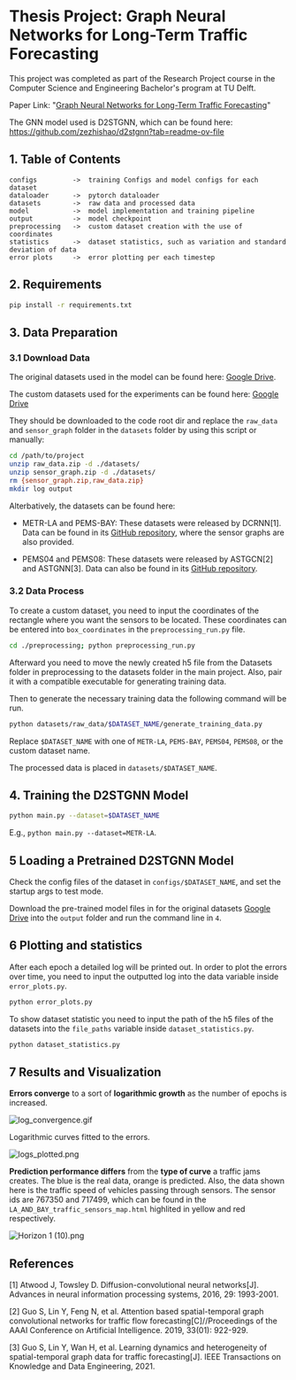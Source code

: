 # Thesis Project: Graph Neural Networks for Long-Term Traffic Forecasting


This project was completed as part of the Research Project course in the Computer Science and Engineering Bachelor's program at TU Delft.

Paper Link: "[Graph Neural Networks for Long-Term Traffic Forecasting](https://repository.tudelft.nl/record/uuid:4512a2ff-f0a1-4aac-89f6-c46e1944e7e8)"

The GNN model used is D2STGNN, which can be found here: https://github.com/zezhishao/d2stgnn?tab=readme-ov-file

## 1. Table of Contents

```text
configs         ->  training Configs and model configs for each dataset
dataloader      ->  pytorch dataloader
datasets        ->  raw data and processed data
model           ->  model implementation and training pipeline
output          ->  model checkpoint
preprocessing   ->  custom dataset creation with the use of coordinates
statistics      ->  dataset statistics, such as variation and standard deviation of data
error plots     ->  error plotting per each timestep
```

## 2. Requirements

```bash
pip install -r requirements.txt
```

## 3. Data Preparation

### 3.1 Download Data

The original datasets used in the model can be found here: [Google Drive](https://drive.google.com/drive/folders/1H3nl0eRCVl5jszHPesIPoPu1ODhFMSub?usp=sharing).

The custom datasets used for the experiments can be found here: [Google Drive](https://drive.google.com/drive/folders/1oFc0otdV3REoJiUJPHhCLx6kLtnq1vQ3?usp=sharing)

They should be downloaded to the code root dir and replace the `raw_data` and `sensor_graph` folder in the `datasets` folder by using this script or manually:

```bash
cd /path/to/project
unzip raw_data.zip -d ./datasets/
unzip sensor_graph.zip -d ./datasets/
rm {sensor_graph.zip,raw_data.zip}
mkdir log output
```

Alterbatively, the datasets can be found here:

- METR-LA and PEMS-BAY: These datasets were released by DCRNN[1]. Data can be found in its [GitHub repository](https://github.com/chnsh/DCRNN_PyTorch), where the sensor graphs are also provided.

- PEMS04 and PEMS08: These datasets were released by ASTGCN[2] and ASTGNN[3]. Data can also be found in its [GitHub repository](https://github.com/guoshnBJTU/ASTGNN/tree/main/data).

### 3.2 Data Process


To create a custom dataset, you need to input the coordinates of the rectangle where you want the sensors to be located.
These coordinates can be entered into `box_coordinates` in the `preprocessing_run.py` file.

```bash
cd ./preprocessing; python preprocessing_run.py
```
Afterward you need to move the newly created h5 file from the Datasets folder in preprocessing to the datasets folder in the main project. 
Also, pair it with a compatible executable for generating training data.


Then to generate the necessary training data the following command will be run.

```bash
python datasets/raw_data/$DATASET_NAME/generate_training_data.py
```

Replace `$DATASET_NAME` with one of `METR-LA`, `PEMS-BAY`, `PEMS04`, `PEMS08`, or the custom dataset name.

The processed data is placed in `datasets/$DATASET_NAME`.

## 4. Training the D2STGNN Model

```bash
python main.py --dataset=$DATASET_NAME
```

E.g., `python main.py --dataset=METR-LA`.

## 5 Loading a Pretrained D2STGNN Model

Check the config files of the dataset in `configs/$DATASET_NAME`, and set the startup args to test mode.

Download the pre-trained model files in for the original datasets [Google Drive](https://drive.google.com/drive/folders/18nkluGajYET2F9mxz3Kl6jcFVAAUGfpc?usp=sharing) into the `output` folder and run the command line in `4`.

## 6 Plotting and statistics

After each epoch a detailed log will be printed out. 
In order to plot the errors over time, you need to input the outputted log into the data variable inside `error_plots.py`.

```bash
python error_plots.py
```

To show dataset statistic you need to input the path of the h5 files of the datasets into the `file_paths` variable inside `dataset_statistics.py`.

```bash
python dataset_statistics.py
```

## 7 Results and Visualization

**Errors converge** to a sort of **logarithmic growth** as the number of epochs is increased.

![log_convergence.gif](..%2Ffinal_plots_latex%2Fgif_prezentare.gif)

Logarithmic curves fitted to the errors.

![logs_plotted.png](..%2Ffinal_plots_latex%2FFigure_1.png)

**Prediction performance differs** from the **type of curve** a traffic jams creates. 
The blue is the real data, orange is predicted. 
Also, the data shown here is the traffic speed of vehicles passing through sensors.
The sensor ids are 767350 and 717499, which can be found in the `LA_AND_BAY_traffic_sensors_map.html` highlited in yellow and red respectively.


![Horizon 1 (10).png](..%2F..%2F..%2FDownloads%2FHorizon%201%20%2810%29.png)
## References

[1] Atwood J, Towsley D. Diffusion-convolutional neural networks[J]. Advances in neural information processing systems, 2016, 29: 1993-2001.

[2] Guo S, Lin Y, Feng N, et al. Attention based spatial-temporal graph convolutional networks for traffic flow forecasting[C]//Proceedings of the AAAI Conference on Artificial Intelligence. 2019, 33(01): 922-929.

[3] Guo S, Lin Y, Wan H, et al. Learning dynamics and heterogeneity of spatial-temporal graph data for traffic forecasting[J]. IEEE Transactions on Knowledge and Data Engineering, 2021.
